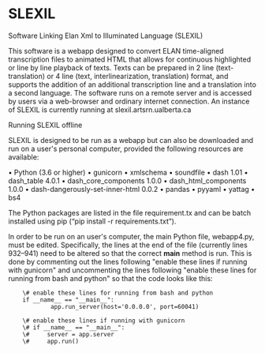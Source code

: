 # SLEXIL
Software Linking Elan Xml to Illuminated Language (SLEXIL)

This software is a webapp designed to convert ELAN time-aligned transcription files to animated HTML that allows for continuous highlighted or line by line playback of texts. Texts can be prepared in 2 line (text-translation) or 4 line (text, interlinearization, translation) format, and supports the addition of an additional transcription line and a translation into a second language. The software runs on a remote server and is accessed by users via a web-browser and ordinary internet connection. An instance of SLEXIL is currently running at slexil.artsrn.ualberta.ca

Running SLEXIL offline

SLEXIL is designed to be run as a webapp but can also be downloaded and run on a user's personal computer, provided the following resources are available:

•	Python (3.6 or higher)
•	gunicorn
•	xmlschema
•	soundfile
•	dash 1.01
•	dash_table 4.0.1
•	dash_core_components 1.0.0
•	dash_html_components 1.0.0
•	dash-dangerously-set-inner-html 0.0.2
•	pandas
•	pyyaml
•	yattag
•	bs4

The Python packages are listed in the file requirement.tx and can be batch installed using pip (“pip install -r requirements.txt”).

In order to be run on an user's computer, the main Python file, webapp4.py, must be edited. Specifically, the lines at the end of the file (currently lines 932–941) need to be altered so that the correct __main__ method is run. This is done by commenting out the lines following "enable these lines if running with gunicorn" and uncommenting the lines following "enable these lines for running from bash and python" so that the code looks like this:

        \# enable these lines for running from bash and python
        if __name__ == "__main__":
                app.run_server(host='0.0.0.0', port=60041)

        \# enable these lines if running with gunicorn
        \# if __name__ == "__main__":
        \#     server = app.server
        \#     app.run()

